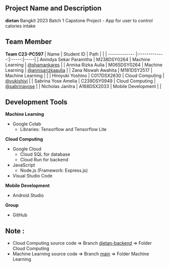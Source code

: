 ## Project Name and Description
**dietan**
Bangkit 2023 Batch 1 Capstone Project - App for user to control calories intake
</br>

## Team Member
**Team C23-PC597**
| Name        | Student ID     | Path  |       |
| ------------- |:-------------:|:-----:|-----|
| Anindya Sekar Paramitha | M238DSY0264 | Machine Learning | [@shamankares](https://github.com/shamankares) |
| Annisa Rizka Aulia | M065DSY0264 | Machine Learning | [@annisarizkaaulia](https://github.com/annisarizkaaulia) |
| Zana Niswah Awahita | M181DSY2517 | Machine Learning |   |
| Hiroyuki Yoshino | C017DSX2630 | Cloud Computing | [@yukishiyi](https://github.com/yukishiyi) |
| Sabrina Yose Amelia | C239DSY0949 | Cloud Computing | [@sabrinayose](https://github.com/sabrinayose) |
| Nicholas Janitra | A168DSX2033 | Mobile Development |    |
</br>

## Development Tools
**Machine Learning**
+ Google Colab
  + Libraries: Tensorflow and Tensorflow Lite

**Cloud Computing**
+ Google Cloud
  + Cloud SQL for database
  + Cloud Run for backend
+ JavaScript
  + Node.js (Framework: Express.js)
+ Visual Studio Code

**Mobile Development**
+ Android Studio

**Group**
+ GitHub

## Note :
+ Cloud Computing source code 
  => Branch [dietan-backend](https://github.com/sabrinayose/dietan/tree/dietan-backend) 
  => Folder Cloud Computing
+ Machine Learning source code
  => Branch [main](https://github.com/sabrinayose/dietan/tree/main)
  => Folder Machine Learning


